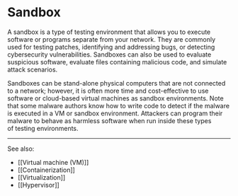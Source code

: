 
# Sandbox

A sandbox is a type of testing environment that allows you to execute software or programs separate from your network. They are commonly used for testing patches, identifying and addressing bugs, or detecting cybersecurity vulnerabilities. Sandboxes can also be used to evaluate suspicious software, evaluate files containing malicious code, and simulate attack scenarios. 

Sandboxes can be stand-alone physical computers that are not connected to a network; however, it is often more time and cost-effective to use software or cloud-based virtual machines as sandbox environments. Note that some malware authors know how to write code to detect if the malware is executed in a VM or sandbox environment. Attackers can program their malware to behave as harmless software when run inside these types of testing environments.

---

See also:

- [[Virtual machine (VM)]]
- [[Containerization]]
- [[Virtualization]]
- [[Hypervisor]]